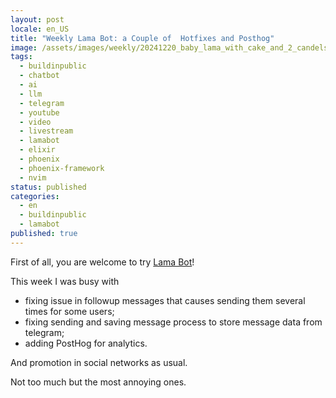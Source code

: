 ```yaml
---
layout: post
locale: en_US
title: "Weekly Lama Bot: a Couple of  Hotfixes and Posthog"
image: /assets/images/weekly/20241220_baby_lama_with_cake_and_2_candels.jpg
tags:
  - buildinpublic
  - chatbot
  - ai
  - llm
  - telegram
  - youtube
  - video
  - livestream
  - lamabot
  - elixir
  - phoenix
  - phoenix-framework
  - nvim
status: published
categories:
  - en
  - buildinpublic
  - lamabot
published: true
---
```

First of all, you are welcome to try [Lama Bot](https://t.me/compassion_lama_bot)!

This week I was busy with
- fixing issue in followup messages that causes sending them several times for some users;
- fixing sending and saving message process to store message data from telegram;
- adding PostHog for analytics.

And promotion in social networks as usual.

Not too much but the most annoying ones.

